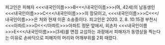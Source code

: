 피고인은 피해자 <<<내국인이름>>>B<<</내국인이름>>>(여, 42세)의 남동생인 <<<내국인이름>>>C<<</내국인이름>>>의 장모이고, <<<내국인이름>>>C<<</내국인이름>>>은 처와 현재 이혼 소송중이다.
피고인은 2020. 2. 8. 10:15경 부천시 <<<아파트>>>D<<</아파트>>>아파트 정문 앞에서, 외손자 <<<내국인이름>>>E<<</내국인이름>>>(3세)를 면접 교섭하는 과정에서 피해자가 동영상을 찍는다는 이유로 손바닥으로 피해자의 머리와 어깨부위를 2회 때렸다.